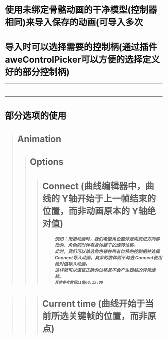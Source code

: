 # 使用未绑定骨骼动画的干净模型(控制器相同)来导入保存的动画(可导入多次
# 导入时可以选择需要的控制柄(通过插件 aweControlPicker可以方便的选择定义好的部分控制柄)
---

#

---

# 部分选项的使用
> # Animation
>> # Options
>>> # Connect (曲线编辑器中，曲线的 Y轴开始于上一帧结束的位置，而非动画原本的 Y轴绝对值)
>>>> ##### 例如：衔接动画时，我们希望角色整体是向前进方向移动的，角色同时伴有身体躯干的旋转位移。</br>此时，我们可以单选角色脊柱带有位移的控制柄并选择 Connect导入动画，其余的肢体则不勾选 Connect使用绝对值导入动画。</br>这样就可以保证正确的位移且不会产生四肢的异常旋转。</br>`具体参考教程21集00:15:00`

>>> # Current time (曲线开始于当前所选关键帧的位置，而非原点)
